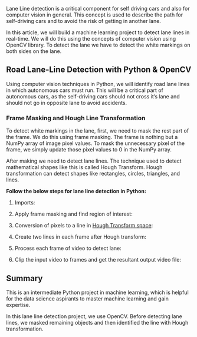 Lane Line detection is a critical component for self driving cars and also for computer vision in general. This concept is used to describe the path for self-driving cars and to avoid the risk of getting in another lane.

In this article, we will build a machine learning project to detect lane lines in real-time. We will do this using the concepts of computer vision using OpenCV library. To detect the lane we have to detect the white markings on both sides on the lane.

## Road Lane-Line Detection with Python & OpenCV

Using computer vision techniques in Python, we will identify road lane lines in which autonomous cars must run. This will be a critical part of autonomous cars, as the self-driving cars should not cross it’s lane and should not go in opposite lane to avoid accidents.

### Frame Masking and Hough Line Transformation

To detect white markings in the lane, first, we need to mask the rest part of the frame. We do this using frame masking. The frame is nothing but a NumPy array of image pixel values. To mask the unnecessary pixel of the frame, we simply update those pixel values to 0 in the NumPy array.

After making we need to detect lane lines. The technique used to detect mathematical shapes like this is called Hough Transform. Hough transformation can detect shapes like rectangles, circles, triangles, and lines.

**Follow the below steps for lane line detection in Python:**

1. Imports:

2. Apply frame masking and find region of interest:

3. Conversion of pixels to a line in [Hough Transform space](https://homepages.inf.ed.ac.uk/rbf/HIPR2/hough.htm):

4. Create two lines in each frame after Hough transform:

5. Process each frame of video to detect lane:

6. Clip the input video to frames and get the resultant output video file:

## Summary

This is an intermediate Python project in machine learning, which is helpful for the data science aspirants to master machine learning and gain expertise.

In this lane line detection project, we use OpenCV. Before detecting lane lines, we masked remaining objects and then identified the line with Hough transformation.

